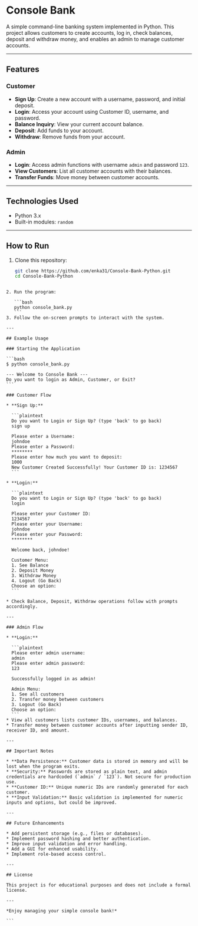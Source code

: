 # Console Bank

A simple command-line banking system implemented in Python. This project allows customers to create accounts, log in, check balances, deposit and withdraw money, and enables an admin to manage customer accounts.

---

## Features

### Customer
- **Sign Up**: Create a new account with a username, password, and initial deposit.
- **Login**: Access your account using Customer ID, username, and password.
- **Balance Inquiry**: View your current account balance.
- **Deposit**: Add funds to your account.
- **Withdraw**: Remove funds from your account.

### Admin
- **Login**: Access admin functions with username `admin` and password `123`.
- **View Customers**: List all customer accounts with their balances.
- **Transfer Funds**: Move money between customer accounts.

---

## Technologies Used

- Python 3.x
- Built-in modules: `random`

---

## How to Run

1. Clone this repository:
   ```bash
   git clone https://github.com/enka31/Console-Bank-Python.git
   cd Console-Bank-Python
````

2. Run the program:

   ```bash
   python console_bank.py
   ```
3. Follow the on-screen prompts to interact with the system.

---

## Example Usage

### Starting the Application

```bash
$ python console_bank.py

--- Welcome to Console Bank ---
Do you want to login as Admin, Customer, or Exit?
```

### Customer Flow

* **Sign Up:**

  ```plaintext
  Do you want to Login or Sign Up? (type 'back' to go back)
  sign up

  Please enter a Username:
  johndoe
  Please enter a Password:
  ********
  Please enter how much you want to deposit:
  1000
  New Customer Created Successfully! Your Customer ID is: 1234567
  ```

* **Login:**

  ```plaintext
  Do you want to Login or Sign Up? (type 'back' to go back)
  login

  Please enter your Customer ID:
  1234567
  Please enter your Username:
  johndoe
  Please enter your Password:
  ********

  Welcome back, johndoe!

  Customer Menu:
  1. See Balance
  2. Deposit Money
  3. Withdraw Money
  4. Logout (Go Back)
  Choose an option:
  ```

* Check Balance, Deposit, Withdraw operations follow with prompts accordingly.

---

### Admin Flow

* **Login:**

  ```plaintext
  Please enter admin username:
  admin
  Please enter admin password:
  123

  Successfully logged in as admin!

  Admin Menu:
  1. See all customers
  2. Transfer money between customers
  3. Logout (Go Back)
  Choose an option:
  ```
* View all customers lists customer IDs, usernames, and balances.
* Transfer money between customer accounts after inputting sender ID, receiver ID, and amount.

---

## Important Notes

* **Data Persistence:** Customer data is stored in memory and will be lost when the program exits.
* **Security:** Passwords are stored as plain text, and admin credentials are hardcoded (`admin` / `123`). Not secure for production use.
* **Customer ID:** Unique numeric IDs are randomly generated for each customer.
* **Input Validation:** Basic validation is implemented for numeric inputs and options, but could be improved.

---

## Future Enhancements

* Add persistent storage (e.g., files or databases).
* Implement password hashing and better authentication.
* Improve input validation and error handling.
* Add a GUI for enhanced usability.
* Implement role-based access control.

---

## License

This project is for educational purposes and does not include a formal license.

---

*Enjoy managing your simple console bank!*

```
